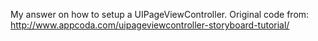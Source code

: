 My answer on how to setup a UIPageViewController.
Original code from: http://www.appcoda.com/uipageviewcontroller-storyboard-tutorial/
